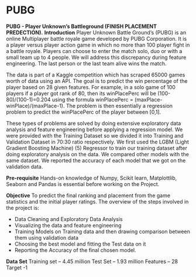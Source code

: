 # PUBG

**PUBG - Player Unknown’s Battleground (FINISH PLACEMENT PREDECTION).**
**Introduction**
Player Unknown Battle Ground’s (PUBG) is an online Multiplayer battle royale game developed by
PUBG Corporation. It is a player versus player action game in which no more than 100 player fight in a
battle royale. Players can choose to enter the match solo, duo or with a small team up to 4 people. We
will address this discrepancy during feature engineering. The last person or the last team alive wins the
match.

The data is part of a Kaggle competition which has scraped 65000 games worth of data using an API. The
goal is to predict the win percentage of the player based on 28 given features. For example, in a solo
game of 100 players if a player got rank of 80, then its winPlacePerc will be (100-80)/(100-1)=0.204
using the formula winPlacePerc = (maxPlace-winPlace)/(maxPlace-1). The problem is then essentially a
regression problem to predict the winPlacePerc of the player between [0,1].

These types of problems are solved by doing extensive exploratory data analysis and feature engineering
before applying a regression model. We were provided with the Training Dataset so we divided it into
Training and Validation Dataset in 70:30 ratio respectively. We first used the LGBM (Light Gradient
Boosting Machine) (5) Regressor to train our training dataset after doing exploratory analysis on the data.
We compared other models with the same dataset. We reported the accuracy of each model that we got
on the validation data.

**Pre-requisite**
Hands-on knowledge of Numpy, Scikit learn, Matplottlib, Seaborn and Pandas is essential
before working on the Project.

**Objective**
To predict the final ranking and placement from the game statistics and the initial player ratings.
The overview of the steps involved in the project is:
- Data Cleaning and Exploratory Data Analysis
- Visualizing the data and feature engineering
- Training Models on Training data and then drawing comparison between them using validation data
- Choosing the best model and fitting the Test data on it
- Reporting the Accuracy of the final chosen model.

**Data Set**
Training set – 4.45 million
Test Set – 1.93 million
Features – 28
Target -1
